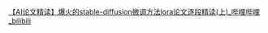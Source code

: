 [【AI论文精读】爆火的stable-diffusion微调方法lora论文逐段精读(上)_哔哩哔哩_bilibili](https://www.bilibili.com/video/BV13h411G7aY/?-Arouter=story&buvid=Z04E510301E2317E4258B86E9DE3EE9C4D01&is_story_h5=false&mid=VWzcmGUtEsG3cu5l2eCFlg%3D%3D&p=1&plat_id=163&share_from=ugc&share_medium=iphone&share_plat=ios&share_session_id=742A0983-F98E-4CA5-9886-EA4BA8C6597D&share_source=WEIXIN&share_tag=s_i&timestamp=1680738423&unique_k=xBDPCqY&up_id=510348890&vd_source=51c3e05edfa923bc859a70d024c2d7c9)
